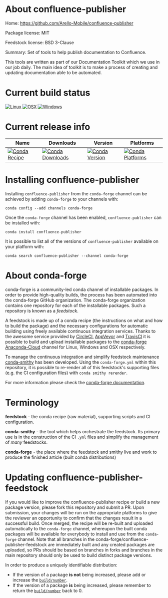 About confluence-publisher
==========================

Home: https://github.com/Arello-Mobile/confluence-publisher

Package license: MIT

Feedstock license: BSD 3-Clause

Summary: Set of tools to help publish documentation to Confluence.

This tools are written as part of our Documentation Toolkit which
we use in our job daily. The main idea of toolkit is to make a process
of creating and updating documentation able to be automated.


Current build status
====================

[![Linux](https://img.shields.io/circleci/project/github/conda-forge/confluence-publisher-feedstock/master.svg?label=Linux)](https://circleci.com/gh/conda-forge/confluence-publisher-feedstock)
[![OSX](https://img.shields.io/travis/conda-forge/confluence-publisher-feedstock/master.svg?label=macOS)](https://travis-ci.org/conda-forge/confluence-publisher-feedstock)
[![Windows](https://img.shields.io/appveyor/ci/conda-forge/confluence-publisher-feedstock/master.svg?label=Windows)](https://ci.appveyor.com/project/conda-forge/confluence-publisher-feedstock/branch/master)

Current release info
====================

| Name | Downloads | Version | Platforms |
| --- | --- | --- | --- |
| [![Conda Recipe](https://img.shields.io/badge/recipe-confluence--publisher-green.svg)](https://anaconda.org/conda-forge/confluence-publisher) | [![Conda Downloads](https://img.shields.io/conda/dn/conda-forge/confluence-publisher.svg)](https://anaconda.org/conda-forge/confluence-publisher) | [![Conda Version](https://img.shields.io/conda/vn/conda-forge/confluence-publisher.svg)](https://anaconda.org/conda-forge/confluence-publisher) | [![Conda Platforms](https://img.shields.io/conda/pn/conda-forge/confluence-publisher.svg)](https://anaconda.org/conda-forge/confluence-publisher) |

Installing confluence-publisher
===============================

Installing `confluence-publisher` from the `conda-forge` channel can be achieved by adding `conda-forge` to your channels with:

```
conda config --add channels conda-forge
```

Once the `conda-forge` channel has been enabled, `confluence-publisher` can be installed with:

```
conda install confluence-publisher
```

It is possible to list all of the versions of `confluence-publisher` available on your platform with:

```
conda search confluence-publisher --channel conda-forge
```


About conda-forge
=================

conda-forge is a community-led conda channel of installable packages.
In order to provide high-quality builds, the process has been automated into the
conda-forge GitHub organization. The conda-forge organization contains one repository
for each of the installable packages. Such a repository is known as a *feedstock*.

A feedstock is made up of a conda recipe (the instructions on what and how to build
the package) and the necessary configurations for automatic building using freely
available continuous integration services. Thanks to the awesome service provided by
[CircleCI](https://circleci.com/), [AppVeyor](http://www.appveyor.com/)
and [TravisCI](https://travis-ci.org/) it is possible to build and upload installable
packages to the [conda-forge](https://anaconda.org/conda-forge)
[Anaconda-Cloud](http://docs.anaconda.org/) channel for Linux, Windows and OSX respectively.

To manage the continuous integration and simplify feedstock maintenance
[conda-smithy](http://github.com/conda-forge/conda-smithy) has been developed.
Using the ``conda-forge.yml`` within this repository, it is possible to re-render all of
this feedstock's supporting files (e.g. the CI configuration files) with ``conda smithy rerender``.

For more information please check the [conda-forge documentation](https://conda-forge.org/docs/).

Terminology
===========

**feedstock** - the conda recipe (raw material), supporting scripts and CI configuration.

**conda-smithy** - the tool which helps orchestrate the feedstock.
                   Its primary use is in the construction of the CI ``.yml`` files
                   and simplify the management of *many* feedstocks.

**conda-forge** - the place where the feedstock and smithy live and work to
                  produce the finished article (built conda distributions)


Updating confluence-publisher-feedstock
=======================================

If you would like to improve the confluence-publisher recipe or build a new
package version, please fork this repository and submit a PR. Upon submission,
your changes will be run on the appropriate platforms to give the reviewer an
opportunity to confirm that the changes result in a successful build. Once
merged, the recipe will be re-built and uploaded automatically to the
`conda-forge` channel, whereupon the built conda packages will be available for
everybody to install and use from the `conda-forge` channel.
Note that all branches in the conda-forge/confluence-publisher-feedstock are
immediately built and any created packages are uploaded, so PRs should be based
on branches in forks and branches in the main repository should only be used to
build distinct package versions.

In order to produce a uniquely identifiable distribution:
 * If the version of a package **is not** being increased, please add or increase
   the [``build/number``](http://conda.pydata.org/docs/building/meta-yaml.html#build-number-and-string).
 * If the version of a package **is** being increased, please remember to return
   the [``build/number``](http://conda.pydata.org/docs/building/meta-yaml.html#build-number-and-string)
   back to 0.